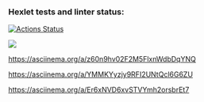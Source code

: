 ### Hexlet tests and linter status:
[![Actions Status](https://github.com/vasiliyMatrosov/python-project-49/workflows/hexlet-check/badge.svg)](https://github.com/vasiliyMatrosov/python-project-49/actions)


<a href="https://codeclimate.com/github/vasiliyMatrosov/python-project-49/maintainability"><img src="https://api.codeclimate.com/v1/badges/23e227cf802a425168e0/maintainability" /></a>



https://asciinema.org/a/z60n9hv02F2M5FlxnWdbDqYNQ


https://asciinema.org/a/YMMKYyzjy9RFI2UNtQcl6G6ZU


https://asciinema.org/a/Er6xNVD6xvSTVYmh2orsbrEt7